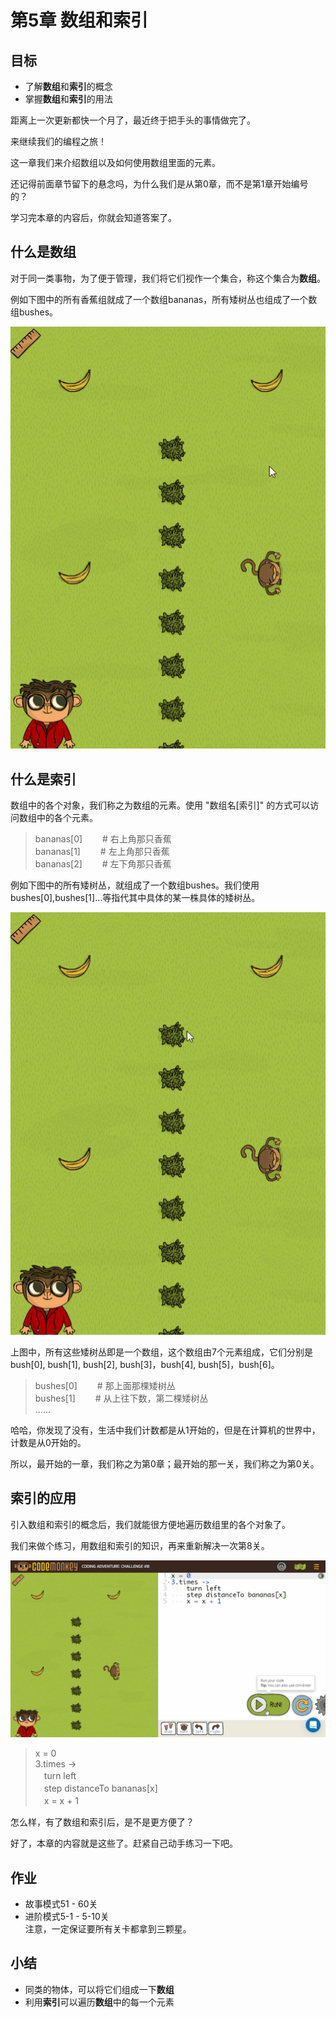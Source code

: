 # 第5章 数组和索引
## 目标 ##
* 了解**数组**和**索引**的概念
* 掌握**数组**和**索引**的用法

距离上一次更新都快一个月了，最近终于把手头的事情做完了。<br>

来继续我们的编程之旅！<br>

这一章我们来介绍数组以及如何使用数组里面的元素。<br>

还记得前面章节留下的悬念吗，为什么我们是从第0章，而不是第1章开始编号的？<br>

学习完本章的内容后，你就会知道答案了。<br>

## 什么是数组 ##

对于同一类事物，为了便于管理，我们将它们视作一个集合，称这个集合为**数组**。<br>

例如下图中的所有香蕉组就成了一个数组bananas，所有矮树丛也组成了一个数组bushes。<br>

![bananas](https://github.com/icuic/cm/raw/master/image/5_indexing/bananas.gif "数组bananas")

## 什么是索引 ##

数组中的各个对象，我们称之为数组的元素。使用 "数组名[索引]" 的方式可以访问数组中的各个元素。<br>

> bananas[0] 　　# 右上角那只香蕉<br>
> bananas[1] 　　# 左上角那只香蕉<br>
> bananas[2] 　　# 左下角那只香蕉<br>

例如下图中的所有矮树丛，就组成了一个数组bushes。我们使用bushes[0],bushes[1]...等指代其中具体的某一株具体的矮树丛。<br>

![bushes](https://github.com/icuic/cm/raw/master/image/5_indexing/bushes.gif "数组bushes")

上图中，所有这些矮树丛即是一个数组，这个数组由7个元素组成，它们分别是bush[0], bush[1], bush[2], bush[3]，bush[4], bush[5]，bush[6]。<br>

> bushes[0] 　　# 那上面那棵矮树丛<br>
> bushes[1] 　　# 从上往下数，第二棵矮树丛<br>
> ......<br>

哈哈，你发现了没有，生活中我们计数都是从1开始的，但是在计算机的世界中，计数是从0开始的。<br>

所以，最开始的一章，我们称之为第0章；最开始的那一关，我们称之为第0关。<br>

## 索引的应用 ##

引入数组和索引的概念后，我们就能很方便地遍历数组里的各个对象了。<br>

我们来做个练习，用数组和索引的知识，再来重新解决一次第8关。

![solution](https://github.com/icuic/cm/raw/master/image/5_indexing/solution.gif "使用数组和索引的知识解答第8关")

> x = 0 <br>
> 3.times -> <br>
>    　turn left <br>
>    　step distanceTo bananas[x] <br>
>    　x = x + 1 <br>

怎么样，有了数组和索引后，是不是更方便了？

好了，本章的内容就是这些了。赶紧自己动手练习一下吧。

## 作业 ##
* 故事模式51 - 60关
* 进阶模式5-1 - 5-10关
<br>注意，一定保证要所有关卡都拿到三颗星。<br>

## 小结 ##
* 同类的物体，可以将它们组成一下**数组**
* 利用**索引**可以遍历**数组**中的每一个元素
